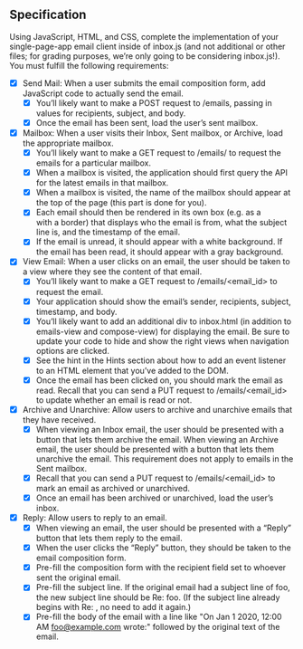 ## Specification

Using JavaScript, HTML, and CSS, complete the implementation of your single-page-app email client inside of inbox.js (and not additional or other files; for grading purposes, we’re only going to be considering inbox.js!). You must fulfill the following requirements:

- [x] Send Mail: When a user submits the email composition form, add JavaScript code to actually send the email.
  - [x] You’ll likely want to make a POST request to /emails, passing in values for recipients, subject, and body.
  - [x] Once the email has been sent, load the user’s sent mailbox.
- [x] Mailbox: When a user visits their Inbox, Sent mailbox, or Archive, load the appropriate mailbox.
  - [x] You’ll likely want to make a GET request to /emails/<mailbox> to request the emails for a particular mailbox.
  - [x] When a mailbox is visited, the application should first query the API for the latest emails in that mailbox.
  - [x] When a mailbox is visited, the name of the mailbox should appear at the top of the page (this part is done for you).
  - [x] Each email should then be rendered in its own box (e.g. as a <div> with a border) that displays who the email is from, what the subject line is, and the timestamp of the email.
  - [x] If the email is unread, it should appear with a white background. If the email has been read, it should appear with a gray background.
- [x] View Email: When a user clicks on an email, the user should be taken to a view where they see the content of that email.
  - [x] You’ll likely want to make a GET request to /emails/<email_id> to request the email.
  - [x] Your application should show the email’s sender, recipients, subject, timestamp, and body.
  - [x] You’ll likely want to add an additional div to inbox.html (in addition to emails-view and compose-view) for displaying the email. Be sure to update your code to hide and show the right views when navigation options are clicked.
  - [x] See the hint in the Hints section about how to add an event listener to an HTML element that you’ve added to the DOM.
  - [x] Once the email has been clicked on, you should mark the email as read. Recall that you can send a PUT request to /emails/<email_id> to update whether an email is read or not.
- [x] Archive and Unarchive: Allow users to archive and unarchive emails that they have received.
  - [x] When viewing an Inbox email, the user should be presented with a button that lets them archive the email. When viewing an Archive email, the user should be presented with a button that lets them unarchive the email. This requirement does not apply to emails in the Sent mailbox.
  - [x] Recall that you can send a PUT request to /emails/<email_id> to mark an email as archived or unarchived.
  - [x] Once an email has been archived or unarchived, load the user’s inbox.
- [x] Reply: Allow users to reply to an email.
  - [x] When viewing an email, the user should be presented with a “Reply” button that lets them reply to the email.
  - [x] When the user clicks the “Reply” button, they should be taken to the email composition form.
  - [x] Pre-fill the composition form with the recipient field set to whoever sent the original email.
  - [x] Pre-fill the subject line. If the original email had a subject line of foo, the new subject line should be Re: foo. (If the subject line already begins with Re: , no need to add it again.)
  - [x] Pre-fill the body of the email with a line like "On Jan 1 2020, 12:00 AM foo@example.com wrote:" followed by the original text of the email.
